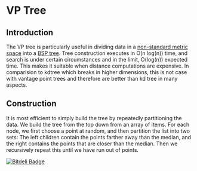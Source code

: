 VP Tree
=======


Introduction
------------
The VP tree is particularly useful in dividing data in a [non-standard metric space](https://en.wikipedia.org/wiki/Metric_space#Examples_of_metric_spaces) into a
[BSP tree](https://en.wikipedia.org/wiki/Binary_space_partitioning).
Tree construction executes in O(n&nbsp;log(n)) time, and search is under certain circumstances and in the limit, O(log(n))
expected time. This makes it suitable when distance computations are expensive. In comparision to kdtree which breaks in higher dimensions, this is not case with vantage point trees and therefore are better than kd tree in many aspects.


Construction
------------

 It is most efficient to simply build the tree by repeatedly partitioning the data. We build the tree from the top down from an array of items. For each node, we first choose a point at random, and then partition the list into two sets: The left children contain the points farther away than the median, and the right contains the points that are closer than the median. Then we recursively repeat this until we have run out of points. 




[![Bitdeli Badge](https://d2weczhvl823v0.cloudfront.net/priyankt68/vptree/trend.png)](https://bitdeli.com/free "Bitdeli Badge")

